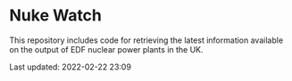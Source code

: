 # Nuke Watch

This repository includes code for retrieving the latest information available on the output of EDF nuclear power plants in the UK.

Last updated: 2022-02-22 23:09